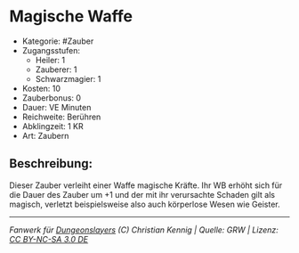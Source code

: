 # Magische Waffe  
- Kategorie: #Zauber  
- Zugangsstufen:  
  - Heiler: 1  
  - Zauberer: 1  
  - Schwarzmagier: 1  
- Kosten: 10  
- Zauberbonus: 0  
- Dauer: VE Minuten  
- Reichweite: Berühren  
- Abklingzeit: 1 KR  
- Art: Zaubern     

## Beschreibung:
Dieser Zauber verleiht einer Waffe magische Kräfte. Ihr WB erhöht sich für die Dauer des Zauber um +1 und der mit ihr verursachte Schaden gilt als magisch, verletzt beispielsweise also auch körperlose Wesen wie Geister.


___
*Fanwerk für [Dungeonslayers](https://www.dungeonslayers.net/) (C) Christian Kennig | Quelle: GRW | Lizenz: [CC BY-NC-SA 3.0 DE](https://creativecommons.org/licenses/by-nc-sa/3.0/de/)*